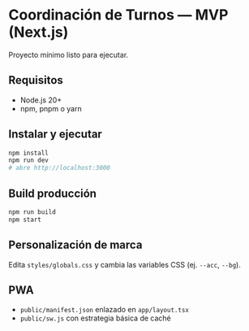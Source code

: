 # Coordinación de Turnos — MVP (Next.js)

Proyecto mínimo listo para ejecutar.

## Requisitos
- Node.js 20+
- npm, pnpm o yarn

## Instalar y ejecutar
```bash
npm install
npm run dev
# abre http://localhost:3000
```

## Build producción
```bash
npm run build
npm start
```

## Personalización de marca
Edita `styles/globals.css` y cambia las variables CSS (ej. `--acc`, `--bg`).

## PWA
- `public/manifest.json` enlazado en `app/layout.tsx`
- `public/sw.js` con estrategia básica de caché
